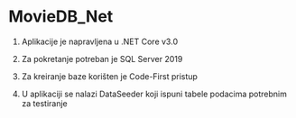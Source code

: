 # MovieDB_Net
1. Aplikacije je napravljena u .NET Core v3.0

2. Za pokretanje potreban je SQL Server 2019

3. Za kreiranje baze korišten je Code-First pristup

4. U aplikaciji se nalazi DataSeeder koji ispuni tabele podacima potrebnim za testiranje
